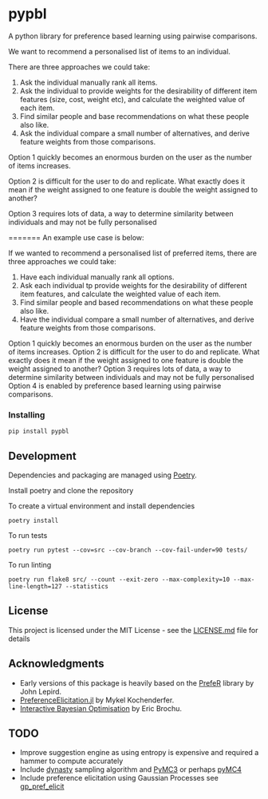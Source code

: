 # pypbl

A python library for preference based learning using pairwise comparisons.

We want to recommend a personalised list of items to an individual. 

There are three approaches we could take:

1. Ask the individual manually rank all items.
2. Ask the individual to provide weights for the desirability of different item features (size, cost, weight etc), and calculate the weighted value of each item.
3. Find similar people and base recommendations on what these people also like.
3. Ask the individual compare a small number of alternatives, and derive feature weights from those comparisons.

Option 1 quickly becomes an enormous burden on the user as the number of items increases. 

Option 2 is difficult for the user to do and replicate. What exactly does it mean if the weight assigned to one feature is double the weight assigned to another?

Option 3 requires lots of data, a way to determine similarity between individuals and may not be fully personalised

=======
An example use case is below:

If we wanted to recommend a personalised list of preferred items, there are three approaches we could take:

1. Have each individual manually rank all options.
2. Ask each individual tp provide weights for the desirability of different item features, and calculate the weighted value of each item.
3. Find similar people and based recommendations on what these people also like.
3. Have the individual compare a small number of alternatives, and derive feature weights from those comparisons.

Option 1 quickly becomes an enormous burden on the user as the number of items increases. 
Option 2 is difficult for the user to do and replicate. What exactly does it mean if the weight assigned to one feature is double the weight assigned to another?
Option 3 requires lots of data, a way to determine similarity between individuals and may not be fully personalised
Option 4 is enabled by preference based learning using pairwise comparisons.

### Installing

```
pip install pypbl
```

## Development

Dependencies and packaging are managed using [Poetry](https://github.com/python-poetry/poetry). 

Install poetry and clone the repository


To create a virtual environment and install dependencies
```
poetry install
```

To run tests
```
poetry run pytest --cov=src --cov-branch --cov-fail-under=90 tests/
```

To run linting
```
poetry run flake8 src/ --count --exit-zero --max-complexity=10 --max-line-length=127 --statistics
```

## License

This project is licensed under the MIT License - see the [LICENSE.md](LICENSE.md) file for details

## Acknowledgments

* Early versions of this package is heavily based on the [PrefeR](https://cran.r-project.org/web/packages/prefeR/index.html) library by John Lepird. 
* [PreferenceElicitation.jl](https://github.com/sisl/PreferenceElicitation.jl) by Mykel Kochenderfer.
* [Interactive Bayesian Optimisation](https://github.com/misterwindupbird/IBO) by Eric Brochu.


## TODO
* Improve suggestion engine as using entropy is expensive and required a hammer to compute accurately 
* Include [dynasty](https://github.com/joshspeagle/dynesty) sampling algorithm and [PyMC3](https://docs.pymc.io/) or perhaps [pyMC4](https://github.com/pymc-devs/pymc4)
* Include preference elicitation using Gaussian Processes see [gp_pref_elicit](https://github.com/lmzintgraf/gp_pref_elicit)
